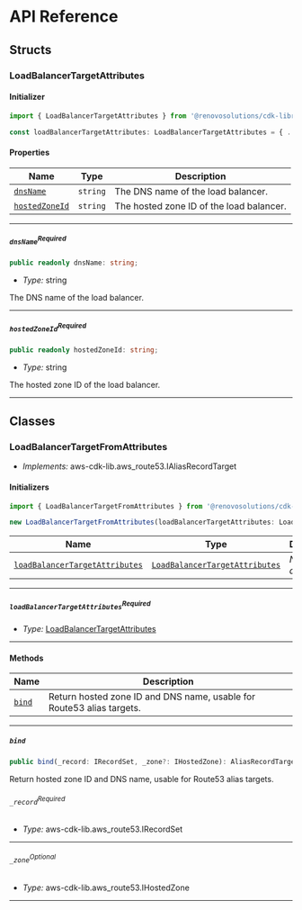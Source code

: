 # API Reference <a name="API Reference" id="api-reference"></a>


## Structs <a name="Structs" id="Structs"></a>

### LoadBalancerTargetAttributes <a name="LoadBalancerTargetAttributes" id="@renovosolutions/cdk-library-route53targets.LoadBalancerTargetAttributes"></a>

#### Initializer <a name="Initializer" id="@renovosolutions/cdk-library-route53targets.LoadBalancerTargetAttributes.Initializer"></a>

```typescript
import { LoadBalancerTargetAttributes } from '@renovosolutions/cdk-library-route53targets'

const loadBalancerTargetAttributes: LoadBalancerTargetAttributes = { ... }
```

#### Properties <a name="Properties" id="Properties"></a>

| **Name** | **Type** | **Description** |
| --- | --- | --- |
| <code><a href="#@renovosolutions/cdk-library-route53targets.LoadBalancerTargetAttributes.property.dnsName">dnsName</a></code> | <code>string</code> | The DNS name of the load balancer. |
| <code><a href="#@renovosolutions/cdk-library-route53targets.LoadBalancerTargetAttributes.property.hostedZoneId">hostedZoneId</a></code> | <code>string</code> | The hosted zone ID of the load balancer. |

---

##### `dnsName`<sup>Required</sup> <a name="dnsName" id="@renovosolutions/cdk-library-route53targets.LoadBalancerTargetAttributes.property.dnsName"></a>

```typescript
public readonly dnsName: string;
```

- *Type:* string

The DNS name of the load balancer.

---

##### `hostedZoneId`<sup>Required</sup> <a name="hostedZoneId" id="@renovosolutions/cdk-library-route53targets.LoadBalancerTargetAttributes.property.hostedZoneId"></a>

```typescript
public readonly hostedZoneId: string;
```

- *Type:* string

The hosted zone ID of the load balancer.

---

## Classes <a name="Classes" id="Classes"></a>

### LoadBalancerTargetFromAttributes <a name="LoadBalancerTargetFromAttributes" id="@renovosolutions/cdk-library-route53targets.LoadBalancerTargetFromAttributes"></a>

- *Implements:* aws-cdk-lib.aws_route53.IAliasRecordTarget

#### Initializers <a name="Initializers" id="@renovosolutions/cdk-library-route53targets.LoadBalancerTargetFromAttributes.Initializer"></a>

```typescript
import { LoadBalancerTargetFromAttributes } from '@renovosolutions/cdk-library-route53targets'

new LoadBalancerTargetFromAttributes(loadBalancerTargetAttributes: LoadBalancerTargetAttributes)
```

| **Name** | **Type** | **Description** |
| --- | --- | --- |
| <code><a href="#@renovosolutions/cdk-library-route53targets.LoadBalancerTargetFromAttributes.Initializer.parameter.loadBalancerTargetAttributes">loadBalancerTargetAttributes</a></code> | <code><a href="#@renovosolutions/cdk-library-route53targets.LoadBalancerTargetAttributes">LoadBalancerTargetAttributes</a></code> | *No description.* |

---

##### `loadBalancerTargetAttributes`<sup>Required</sup> <a name="loadBalancerTargetAttributes" id="@renovosolutions/cdk-library-route53targets.LoadBalancerTargetFromAttributes.Initializer.parameter.loadBalancerTargetAttributes"></a>

- *Type:* <a href="#@renovosolutions/cdk-library-route53targets.LoadBalancerTargetAttributes">LoadBalancerTargetAttributes</a>

---

#### Methods <a name="Methods" id="Methods"></a>

| **Name** | **Description** |
| --- | --- |
| <code><a href="#@renovosolutions/cdk-library-route53targets.LoadBalancerTargetFromAttributes.bind">bind</a></code> | Return hosted zone ID and DNS name, usable for Route53 alias targets. |

---

##### `bind` <a name="bind" id="@renovosolutions/cdk-library-route53targets.LoadBalancerTargetFromAttributes.bind"></a>

```typescript
public bind(_record: IRecordSet, _zone?: IHostedZone): AliasRecordTargetConfig
```

Return hosted zone ID and DNS name, usable for Route53 alias targets.

###### `_record`<sup>Required</sup> <a name="_record" id="@renovosolutions/cdk-library-route53targets.LoadBalancerTargetFromAttributes.bind.parameter._record"></a>

- *Type:* aws-cdk-lib.aws_route53.IRecordSet

---

###### `_zone`<sup>Optional</sup> <a name="_zone" id="@renovosolutions/cdk-library-route53targets.LoadBalancerTargetFromAttributes.bind.parameter._zone"></a>

- *Type:* aws-cdk-lib.aws_route53.IHostedZone

---





